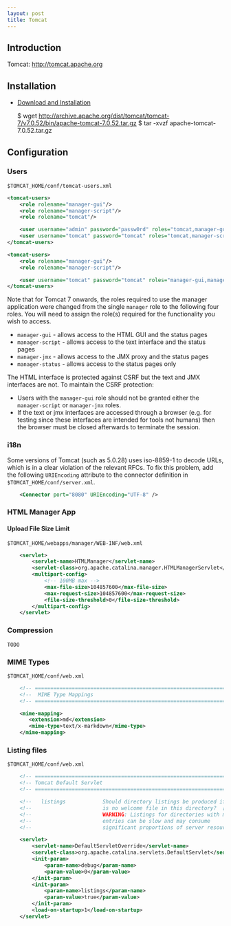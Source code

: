 ```yaml
---
layout: post
title: Tomcat
---
```


## Introduction

Tomcat: <http://tomcat.apache.org>

## Installation

* [Download and Installation](http://tomcat.apache.org/download-70.cgi)

    $ wget http://archive.apache.org/dist/tomcat/tomcat-7/v7.0.52/bin/apache-tomcat-7.0.52.tar.gz
    $ tar -xvzf apache-tomcat-7.0.52.tar.gz

## Configuration

### Users

`$TOMCAT_HOME/conf/tomcat-users.xml`

```xml
<tomcat-users>
    <role rolename="manager-gui"/>
    <role rolename="manager-script"/>
    <role rolename="tomcat"/>

    <user username="admin" password="passw0rd" roles="tomcat,manager-gui"/>
    <user username="tomcat" password="tomcat" roles="tomcat,manager-script"/>
</tomcat-users>
```

```xml
<tomcat-users>
    <role rolename="manager-gui"/>
    <role rolename="manager-script"/>

    <user username="tomcat" password="tomcat" roles="manager-gui,manager-script"/>
</tomcat-users>
```

Note that for Tomcat 7 onwards, the roles required to use the manager application were changed from the single `manager` role to the following four roles. You will need to assign the role(s) required for the functionality you wish to access.

* `manager-gui` - allows access to the HTML GUI and the status pages
* `manager-script` - allows access to the text interface and the status pages
* `manager-jmx` - allows access to the JMX proxy and the status pages
* `manager-status` - allows access to the status pages only

The HTML interface is protected against CSRF but the text and JMX interfaces are not. To maintain the CSRF protection:

* Users with the `manager-gui` role should not be granted either the `manager-script` or `manager-jmx` roles.
* If the text or jmx interfaces are accessed through a browser (e.g. for testing since these interfaces are intended for tools not humans) then the browser must be closed afterwards to terminate the session.


### i18n

Some versions of Tomcat (such as 5.0.28) uses iso-8859-1 to decode URLs, which is in a clear violation of the relevant RFCs. To fix this problem, add the following `URIEncoding` attribute to the connector definition in `$TOMCAT_HOME/conf/server.xml`.

```xml
    <Connector port="8080" URIEncoding="UTF-8" />
```

### HTML Manager App

#### Upload File Size Limit

`$TOMCAT_HOME/webapps/manager/WEB-INF/web.xml`

```xml
    <servlet>
        <servlet-name>HTMLManager</servlet-name>
        <servlet-class>org.apache.catalina.manager.HTMLManagerServlet</servlet-class>
        <multipart-config>
            <!-- 100MB max -->
            <max-file-size>104857600</max-file-size>
            <max-request-size>104857600</max-request-size>
            <file-size-threshold>0</file-size-threshold>
        </multipart-config>
    </servlet>
```

### Compression

    TODO

### MIME Types

`$TOMCAT_HOME/conf/web.xml`

```xml
    <!-- ============================================================== -->
    <!--  MIME Type Mappings                                            -->
    <!-- ============================================================== -->

    <mime-mapping>
       <extension>md</extension>
       <mime-type>text/x-markdown</mime-type>
    </mime-mapping>
```

### Listing files

`$TOMCAT_HOME/conf/web.xml`

```xml
    <!-- ==================================================================== -->
    <!-- Tomcat Default Servlet                                               -->
    <!-- ==================================================================== -->

    <!--   listings            Should directory listings be produced if there -->
    <!--                       is no welcome file in this directory?  [false] -->
    <!--                       WARNING: Listings for directories with many    -->
    <!--                       entries can be slow and may consume            -->
    <!--                       significant proportions of server resources.   -->

    <servlet>
        <servlet-name>DefaultServletOverride</servlet-name>
        <servlet-class>org.apache.catalina.servlets.DefaultServlet</servlet-class>
        <init-param>
            <param-name>debug</param-name>
            <param-value>0</param-value>
        </init-param>
        <init-param>
            <param-name>listings</param-name>
            <param-value>true</param-value>
        </init-param>
        <load-on-startup>1</load-on-startup>
    </servlet>
```